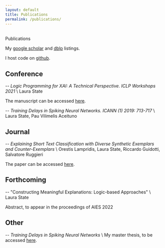 ```yaml
---
layout: default
title: Publications
permalink: /publications/
---
```


<br />

<div class="title">
Publications
</div>

My [google scholar](https://scholar.google.de/citations?user=6h4JHq4AAAAJ&hl=de) and [dblp](https://dblp.uni-trier.de/pid/248/5723.html) listings.

I host code on [github](https://github.com/lstate).


## Conference

-- *Logic Programming for XAI: A Technical Perspective. ICLP Workshops 2021* \\
Laura State

The manuscript can be accessed [here](http://ceur-ws.org/Vol-2970/meepaper1.pdf).

-- *Training Delays in Spiking Neural Networks. ICANN (1) 2019: 713-717* \\
Laura State, Pau Vilimelis Aceituno


## Journal

-- *Explaining Short Text Classification with Diverse Synthetic Exemplars and Counter-Exemplars* \\
Orestis Lampridis, Laura State, Riccardo Guidotti, Salvatore Ruggieri

The paper can be accessed [here](https://rdcu.be/cNnnR).


## Forthcoming

-- "Constructing Meaningful Explanations: Logic-based Approaches" \\
Laura State

Abstract, to appear in the proceedings of AIES 2022


## Other

-- *Training Delays in Spiking Neural Networks* \\
My master thesis, to be accessed [here](https://www.mis.mpg.de/publications/preprints/2019/prepr2019-96.html).
